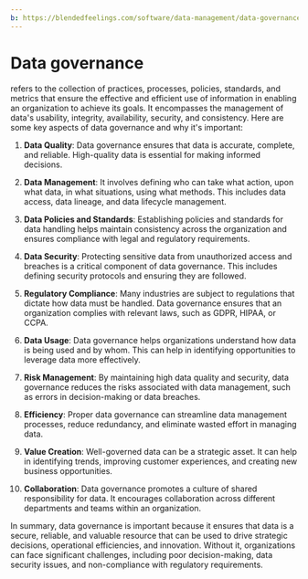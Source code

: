 ```yaml
---
b: https://blendedfeelings.com/software/data-management/data-governance.md
---
```


# Data governance 
refers to the collection of practices, processes, policies, standards, and metrics that ensure the effective and efficient use of information in enabling an organization to achieve its goals. It encompasses the management of data's usability, integrity, availability, security, and consistency. Here are some key aspects of data governance and why it's important:

1. **Data Quality**: Data governance ensures that data is accurate, complete, and reliable. High-quality data is essential for making informed decisions.

2. **Data Management**: It involves defining who can take what action, upon what data, in what situations, using what methods. This includes data access, data lineage, and data lifecycle management.

3. **Data Policies and Standards**: Establishing policies and standards for data handling helps maintain consistency across the organization and ensures compliance with legal and regulatory requirements.

4. **Data Security**: Protecting sensitive data from unauthorized access and breaches is a critical component of data governance. This includes defining security protocols and ensuring they are followed.

5. **Regulatory Compliance**: Many industries are subject to regulations that dictate how data must be handled. Data governance ensures that an organization complies with relevant laws, such as GDPR, HIPAA, or CCPA.

6. **Data Usage**: Data governance helps organizations understand how data is being used and by whom. This can help in identifying opportunities to leverage data more effectively.

7. **Risk Management**: By maintaining high data quality and security, data governance reduces the risks associated with data management, such as errors in decision-making or data breaches.

8. **Efficiency**: Proper data governance can streamline data management processes, reduce redundancy, and eliminate wasted effort in managing data.

9. **Value Creation**: Well-governed data can be a strategic asset. It can help in identifying trends, improving customer experiences, and creating new business opportunities.

10. **Collaboration**: Data governance promotes a culture of shared responsibility for data. It encourages collaboration across different departments and teams within an organization.

In summary, data governance is important because it ensures that data is a secure, reliable, and valuable resource that can be used to drive strategic decisions, operational efficiencies, and innovation. Without it, organizations can face significant challenges, including poor decision-making, data security issues, and non-compliance with regulatory requirements.